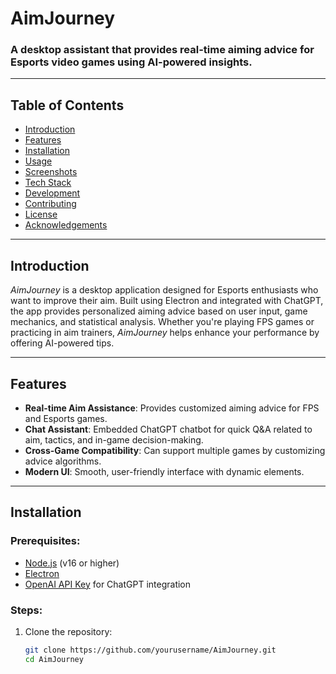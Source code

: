 # **AimJourney**

### A desktop assistant that provides real-time aiming advice for Esports video games using AI-powered insights.

---

## Table of Contents
- [Introduction](#introduction)
- [Features](#features)
- [Installation](#installation)
- [Usage](#usage)
- [Screenshots](#screenshots)
- [Tech Stack](#tech-stack)
- [Development](#development)
- [Contributing](#contributing)
- [License](#license)
- [Acknowledgements](#acknowledgements)

---

## Introduction

*AimJourney* is a desktop application designed for Esports enthusiasts who want to improve their aim. Built using Electron and integrated with ChatGPT, the app provides personalized aiming advice based on user input, game mechanics, and statistical analysis. Whether you're playing FPS games or practicing in aim trainers, *AimJourney* helps enhance your performance by offering AI-powered tips.

---

## Features
- **Real-time Aim Assistance**: Provides customized aiming advice for FPS and Esports games.
- **Chat Assistant**: Embedded ChatGPT chatbot for quick Q&A related to aim, tactics, and in-game decision-making.
- **Cross-Game Compatibility**: Can support multiple games by customizing advice algorithms.
- **Modern UI**: Smooth, user-friendly interface with dynamic elements.

---

## Installation

### Prerequisites:
- [Node.js](https://nodejs.org/) (v16 or higher)
- [Electron](https://www.electronjs.org/)
- [OpenAI API Key](https://platform.openai.com/) for ChatGPT integration

### Steps:
1. Clone the repository:
   ```bash
   git clone https://github.com/yourusername/AimJourney.git
   cd AimJourney
